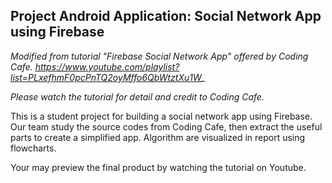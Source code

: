 ## Project Android Application: Social Network App using Firebase
*Modified from tutorial "Firebase Social Network App" offered by Coding Cafe. https://www.youtube.com/playlist?list=PLxefhmF0pcPnTQ2oyMffo6QbWtztXu1W_*

*Please watch the tutorial for detail and credit to Coding Cafe.*

This is a student project for building a social network app using Firebase. Our team study the source codes from Coding Cafe, then extract the useful parts to create a simplified app. Algorithm are visualized in report using flowcharts.

Your may preview the final product by watching the tutorial on Youtube.

